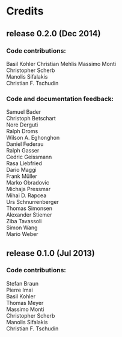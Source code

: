 ﻿Credits
=======

release 0.2.0 (Dec 2014)
-------------

### Code contributions:  
Basil Kohler 
Christian Mehlis 
Massimo Monti  
Christopher Scherb  
Manolis Sifalakis  
Christian F. Tschudin  

### Code and documentation feedback:  
Samuel Bader  
Christoph Betschart  
Nore Derguti  
Ralph Droms  
Wilson A. Eghonghon  
Daniel Federau  
Ralph Gasser  
Cedric Geissmann  
Rasa Liebfried  
Dario Maggi  
Frank Müller  
Marko Obradovic  
Michaja Pressmar  
Mihai D. Rapcea  
Urs Schnurrenberger  
Thomas Simonsen  
Alexander Stiemer  
Ziba Tavassoli  
Simon Wang  
Mario Weber  


release 0.1.0 (Jul 2013)
-------------

### Code contributions:  
Stefan Braun  
Pierre Imai  
Basil Kohler  
Thomas Meyer  
Massimo Monti  
Christopher Scherb  
Manolis Sifalakis  
Christian F. Tschudin  
